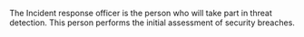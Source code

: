 

The Incident response officer is the person who will take part in threat detection. This person performs the initial assessment of security breaches.


